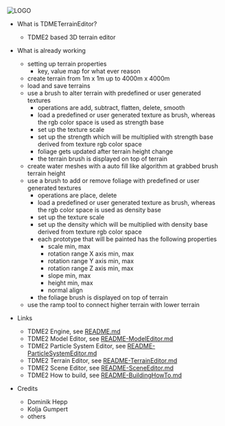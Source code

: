 ![LOGO](https://raw.githubusercontent.com/andreasdr/tdme2/master/resources/github/tdme2-logo.png)

- What is TDMETerrainEditor?
    - TDME2 based 3D terrain editor 

- What is already working
    - setting up terrain properties
        - key, value map for what ever reason
    - create terrain from 1m x 1m up to 4000m x 4000m
    - load and save terrains
    - use a brush to alter terrain with predefined or user generated textures
      - operations are add, subtract, flatten, delete, smooth
      - load a predefined or user generated texture as brush, whereas the rgb color space is used as strength base
      - set up the texture scale
      - set up the strength which will be multiplied with strength base derived from texture rgb color space
      - foliage gets updated after terrain height change
      - the terrain brush is displayed on top of terrain
    - create water meshes with a auto fill like algorithm at grabbed brush terrain height
    - use a brush to add or remove foliage with predefined or user generated textures
      - operations are place, delete
      - load a predefined or user generated texture as brush, whereas the rgb color space is used as density base
      - set up the texture scale
      - set up the density which will be multiplied with density base derived from texture rgb color space
      - each prototype that will be painted has the following properties
        - scale min, max
        - rotation range X axis min, max
        - rotation range Y axis min, max
        - rotation range Z axis min, max
        - slope min, max
        - height min, max
        - normal align
      - the foliage brush is displayed on top of terrain
    - use the ramp tool to connect higher terrain with lower terrain

- Links
    - TDME2 Engine, see [README.md](./README.md)
    - TDME2 Model Editor, see [README-ModelEditor.md](./README-ModelEditor.md)
    - TDME2 Particle System Editor, see [README-ParticleSystemEditor.md](./README-ParticleSystemEditor.md)
    - TDME2 Terrain Editor, see [README-TerrainEditor.md](./README-TerrainEditor.md)
    - TDME2 Scene Editor, see [README-SceneEditor.md](./README-SceneEditor.md)
    - TDME2 How to build, see [README-BuildingHowTo.md](./README-BuildingHowTo.md)

- Credits
    - Dominik Hepp
    - Kolja Gumpert
    - others

